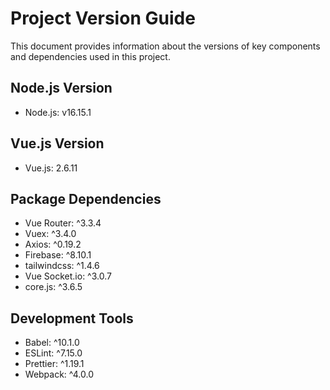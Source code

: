 # Project Version Guide

This document provides information about the versions of key components and dependencies used in this project.

## Node.js Version

- Node.js: v16.15.1

## Vue.js Version

- Vue.js: 2.6.11

## Package Dependencies

- Vue Router: ^3.3.4
- Vuex: ^3.4.0
- Axios: ^0.19.2
- Firebase: ^8.10.1
- tailwindcss: ^1.4.6
- Vue Socket.io: ^3.0.7
- core.js: ^3.6.5

## Development Tools

- Babel: ^10.1.0
- ESLint: ^7.15.0
- Prettier: ^1.19.1
- Webpack: ^4.0.0
